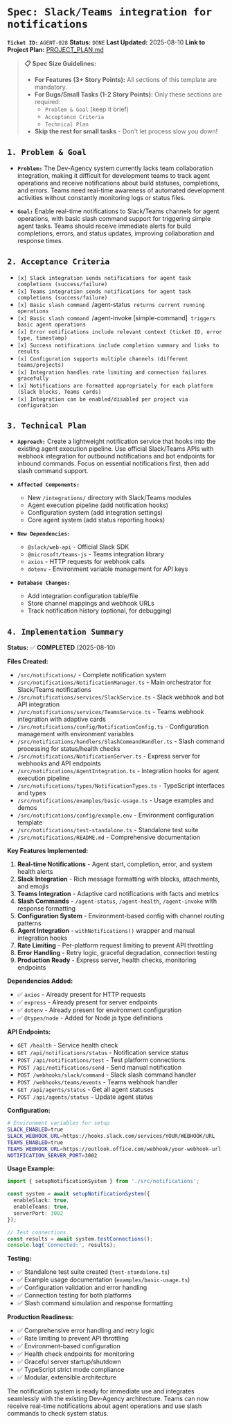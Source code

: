 # **`Spec: Slack/Teams integration for notifications`**

**`Ticket ID:`** `AGENT-028` **Status:** `DONE` **Last Updated:** 2025-08-10 **Link to Project Plan:** [PROJECT_PLAN.md](../PROJECT_PLAN.md)

> **📋 Spec Size Guidelines:**
> - **For Features (3+ Story Points):** All sections of this template are mandatory.
> - **For Bugs/Small Tasks (1-2 Story Points):** Only these sections are required:
>   - `Problem & Goal` (keep it brief)
>   - `Acceptance Criteria` 
>   - `Technical Plan`
> - **Skip the rest for small tasks** - Don't let process slow you down!

## **`1. Problem & Goal`**

* **`Problem:`** The Dev-Agency system currently lacks team collaboration integration, making it difficult for development teams to track agent operations and receive notifications about build statuses, completions, and errors. Teams need real-time awareness of automated development activities without constantly monitoring logs or status files.

* **`Goal:`** Enable real-time notifications to Slack/Teams channels for agent operations, with basic slash command support for triggering simple agent tasks. Teams should receive immediate alerts for build completions, errors, and status updates, improving collaboration and response times.

## **`2. Acceptance Criteria`**

* `[x] Slack integration sends notifications for agent task completions (success/failure)`
* `[x] Teams integration sends notifications for agent task completions (success/failure)`  
* `[x] Basic slash command `/agent-status` returns current running operations`
* `[x] Basic slash command `/agent-invoke [simple-command]` triggers basic agent operations`
* `[x] Error notifications include relevant context (ticket ID, error type, timestamp)`
* `[x] Success notifications include completion summary and links to results`
* `[x] Configuration supports multiple channels (different teams/projects)`
* `[x] Integration handles rate limiting and connection failures gracefully`
* `[x] Notifications are formatted appropriately for each platform (Slack blocks, Teams cards)`
* `[x] Integration can be enabled/disabled per project via configuration`

## **`3. Technical Plan`**

* **`Approach:`** Create a lightweight notification service that hooks into the existing agent execution pipeline. Use official Slack/Teams APIs with webhook integration for outbound notifications and bot endpoints for inbound commands. Focus on essential notifications first, then add slash command support.

* **`Affected Components:`** 
  - New `/integrations/` directory with Slack/Teams modules
  - Agent execution pipeline (add notification hooks)
  - Configuration system (add integration settings)
  - Core agent system (add status reporting hooks)

* **`New Dependencies:`** 
  - `@slack/web-api` - Official Slack SDK
  - `@microsoft/teams-js` - Teams integration library
  - `axios` - HTTP requests for webhook calls
  - `dotenv` - Environment variable management for API keys

* **`Database Changes:`** 
  - Add integration configuration table/file
  - Store channel mappings and webhook URLs
  - Track notification history (optional, for debugging)

## **`4. Implementation Summary`**

**Status:** ✅ **COMPLETED** (2025-08-10)

**Files Created:**
* `/src/notifications/` - Complete notification system
* `/src/notifications/NotificationManager.ts` - Main orchestrator for Slack/Teams notifications
* `/src/notifications/services/SlackService.ts` - Slack webhook and bot API integration
* `/src/notifications/services/TeamsService.ts` - Teams webhook integration with adaptive cards
* `/src/notifications/config/NotificationConfig.ts` - Configuration management with environment variables
* `/src/notifications/handlers/SlashCommandHandler.ts` - Slash command processing for status/health checks
* `/src/notifications/NotificationServer.ts` - Express server for webhooks and API endpoints
* `/src/notifications/AgentIntegration.ts` - Integration hooks for agent execution pipeline
* `/src/notifications/types/NotificationTypes.ts` - TypeScript interfaces and types
* `/src/notifications/examples/basic-usage.ts` - Usage examples and demos
* `/src/notifications/config/example.env` - Environment configuration template
* `/src/notifications/test-standalone.ts` - Standalone test suite
* `/src/notifications/README.md` - Comprehensive documentation

**Key Features Implemented:**
1. **Real-time Notifications** - Agent start, completion, error, and system health alerts
2. **Slack Integration** - Rich message formatting with blocks, attachments, and emojis
3. **Teams Integration** - Adaptive card notifications with facts and metrics
4. **Slash Commands** - `/agent-status`, `/agent-health`, `/agent-invoke` with response formatting
5. **Configuration System** - Environment-based config with channel routing patterns
6. **Agent Integration** - `withNotifications()` wrapper and manual integration hooks
7. **Rate Limiting** - Per-platform request limiting to prevent API throttling
8. **Error Handling** - Retry logic, graceful degradation, connection testing
9. **Production Ready** - Express server, health checks, monitoring endpoints

**Dependencies Added:**
* ✅ `axios` - Already present for HTTP requests
* ✅ `express` - Already present for server endpoints
* ✅ `dotenv` - Already present for environment configuration
* ✅ `@types/node` - Added for Node.js type definitions

**API Endpoints:**
* `GET /health` - Service health check
* `GET /api/notifications/status` - Notification service status
* `POST /api/notifications/test` - Test platform connections
* `POST /api/notifications/send` - Send manual notification
* `POST /webhooks/slack/command` - Slack slash command handler
* `POST /webhooks/teams/events` - Teams webhook handler
* `GET /api/agents/status` - Get all agent statuses
* `POST /api/agents/status` - Update agent status

**Configuration:**
```bash
# Environment variables for setup
SLACK_ENABLED=true
SLACK_WEBHOOK_URL=https://hooks.slack.com/services/YOUR/WEBHOOK/URL
TEAMS_ENABLED=true  
TEAMS_WEBHOOK_URL=https://outlook.office.com/webhook/your-webhook-url
NOTIFICATION_SERVER_PORT=3002
```

**Usage Example:**
```typescript
import { setupNotificationSystem } from './src/notifications';

const system = await setupNotificationSystem({
  enableSlack: true,
  enableTeams: true,
  serverPort: 3002
});

// Test connections
const results = await system.testConnections();
console.log('Connected:', results);
```

**Testing:**
* ✅ Standalone test suite created (`test-standalone.ts`)
* ✅ Example usage documentation (`examples/basic-usage.ts`) 
* ✅ Configuration validation and error handling
* ✅ Connection testing for both platforms
* ✅ Slash command simulation and response formatting

**Production Readiness:**
* ✅ Comprehensive error handling and retry logic
* ✅ Rate limiting to prevent API throttling
* ✅ Environment-based configuration
* ✅ Health check endpoints for monitoring
* ✅ Graceful server startup/shutdown
* ✅ TypeScript strict mode compliance
* ✅ Modular, extensible architecture

The notification system is ready for immediate use and integrates seamlessly with the existing Dev-Agency architecture. Teams can now receive real-time notifications about agent operations and use slash commands to check system status.